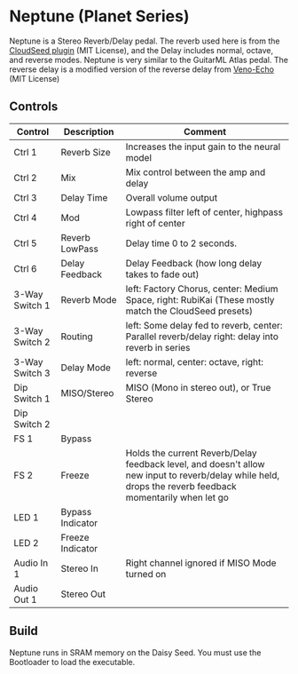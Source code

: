 # Neptune (Planet Series)

Neptune is a Stereo Reverb/Delay pedal. The reverb used here is from the [CloudSeed plugin](https://github.com/ValdemarOrn/CloudSeed) (MIT License), and the Delay includes normal, octave, and reverse modes.
Neptune is very similar to the GuitarML Atlas pedal. The reverse delay is a modified version of the reverse delay from [Veno-Echo](https://github.com/AdamFulford/Veno-Echo) (MIT License)

## Controls

| Control | Description | Comment |
| --- | --- | --- |
| Ctrl 1 | Reverb Size | Increases the input gain to the neural model |
| Ctrl 2 | Mix | Mix control between the amp and delay |
| Ctrl 3 | Delay Time | Overall volume output |
| Ctrl 4 | Mod | Lowpass filter left of center, highpass right of center |
| Ctrl 5 | Reverb LowPass | Delay time 0 to 2 seconds.  |
| Ctrl 6 | Delay Feedback | Delay Feedback (how long delay takes to fade out) |
| 3-Way Switch 1 | Reverb Mode |  left: Factory Chorus, center: Medium Space, right: RubiKai (These mostly match the CloudSeed presets) |
| 3-Way Switch 2 | Routing |  left: Some delay fed to reverb, center: Parallel reverb/delay right: delay into reverb in series |
| 3-Way Switch 3 | Delay Mode | left: normal, center: octave, right: reverse |
| Dip Switch 1 | MISO/Stereo | MISO (Mono in stereo out), or True Stereo |
| Dip Switch 2 |  |  |
| FS 1 | Bypass |  |
| FS 2 | Freeze | Holds the current Reverb/Delay feedback level, and doesn't allow new input to reverb/delay while held, drops the reverb feedback momentarily when let go |
| LED 1 | Bypass Indicator |  |
| LED 2 | Freeze Indicator | |
| Audio In 1 | Stereo In | Right channel ignored if MISO Mode turned on |
| Audio Out 1 | Stereo Out  |  |


## Build

Neptune runs in SRAM memory on the Daisy Seed. You must use the Bootloader to load the executable.